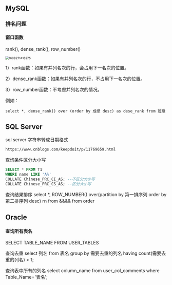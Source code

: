 ## MySQL

### 排名问题  

#### 窗口函数

rank(), dense_rank(), row_number()

<img src="C:\Users\10938\AppData\Roaming\Typora\typora-user-images\1608271416275.png" alt="1608271416275" style="zoom:67%;" />

1）rank函数：如果有并列名次的行，会占用下一名次的位置。

2）dense_rank函数：如果有并列名次的行，不占用下一名次的位置。

3）row_number函数：不考虑并列名次的情况。

例如： 

```mysql
select *, dense_rank() over (order by 成绩 desc) as dese_rank from 班级 

```



## SQL Server

sql server 字符串转成日期格式

```html
https://www.cnblogs.com/keepdoit/p/11769659.html
```

查询条件区分大小写

```sql
SELECT * FROM T1
WHERE name LIKE 'A%' 
COLLATE Chinese_PRC_CI_AS; --不区分大小写
COLLATE Chinese_PRC_CS_AS; --区分大小写
```



查询结果排序
select *, ROW_NUMBER() over(partition by 第一排序列 order by 第二排序列 desc) rn from &&&&
from  order



## Oracle

#### 查询所有表名

SELECT TABLE_NAME FROM USER_TABLES







查询去重
select  列名 from  表名 group by 需要去重的列名 having count(需要去重的列名) > 1;

查询表中所有的列名
select column_name from user_col_comments  where Table_Name='表名';